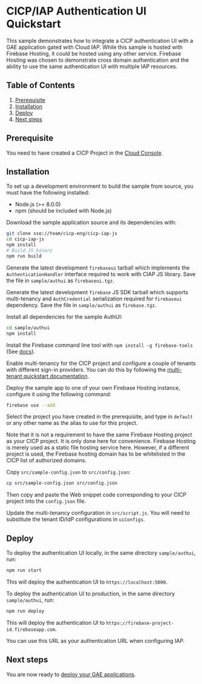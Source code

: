 # CICP/IAP Authentication UI Quickstart

This sample demonstrates how to integrate a CICP authentication UI with
a GAE application gated with Cloud IAP. While this sample is hosted with
Firebase Hosting, it could be hosted using any other service. Firebase
Hosting was chosen to demonstrate cross domain authentication and the
ability to use the same authentication UI with multiple IAP resources.

## Table of Contents

1. [Prerequisite](#prerequisite)
2. [Installation](#installation)
3. [Deploy](#deploy)
4. [Next steps](#next-steps)

## Prerequisite

You need to have created a CICP Project in the
[Cloud Console](https://pantheon.corp.google.com/customer-identity/providers/).

## Installation

To set up a development environment to build the sample from source, you must
have the following installed:
- Node.js (>= 8.0.0)
- npm (should be included with Node.js)

Download the sample application source and its dependencies with:

```bash
git clone sso://team/cicp-eng/cicp-iap-js
cd cicp-iap-js
npm install
# Build JS binary
npm run build
```

Generate the latest development `firebaseui` tarball which implements the
`AuthenticationHandler` interface required to work with CIAP JS library.
Save the file in `sample/authui` as `firebaseui.tgz`.

Generate the latest development `firebase` JS SDK tarball which supports
multi-tenancy and `AuthCredential` serialization required for `firebaseui`
dependency.
Save the file in `sample/authui` as `firebase.tgz`.

Install all dependencies for the sample AuthUI:

```bash
cd sample/authui
npm install
```

Install the Firebase command line tool with `npm install -g firebase-tools` (See
[docs](https://firebase.google.com/docs/cli/#setup)).

Enable multi-tenancy for the CICP project and configure a couple of
tenants with different sign-in providers. You can do this by following the
[multi-tenant quickstart documentation](https://docs.google.com/document/d/11xhYFb7wKeZ4OHfccJDwbRqhazYlQUSue5YXK8PiFME/).

Deploy the sample app to one of your own Firebase Hosting instance,
configure it using the following command:

```bash
firebase use --add
```

Select the project you have created in the prerequisite, and type in `default` or
any other name as the alias to use for this project.

Note that it is not a requirement to have the same Firebase Hosting project
as your CICP project. It is only done here for convenience. Firebase Hosting
is merely used as a static file hosting service here. However, if a
different project is used, the Firebase hosting domain has to be whitelisted
in the CICP list of authorized domains.

Copy `src/sample-config.json` to `src/config.json`:

```bash
cp src/sample-config.json src/config.json
```

Then copy and paste the Web snippet code corresponding to your CICP project
into the `config.json` file.

Update the multi-tenancy configuration in `src/script.js`.
You will need to substitute the tenant ID/IdP configurations in `uiConfigs`.

## Deploy

To deploy the authentication UI locally, in the same directory `sample/authui`, run:
```bash
npm run start
```

This will deploy the authentication UI to
`https://localhost:5000`.

To deploy the authentication UI to production, in the same directory
`sample/authui`, run:

```bash
npm run deploy
```

This will deploy the authentication UI to
`https://firebase-project-id.firebaseapp.com`.

You can use this URL as your authentication URL when configuring IAP.

## Next steps

You are now ready to [deploy your GAE applications](../app/README.md).
